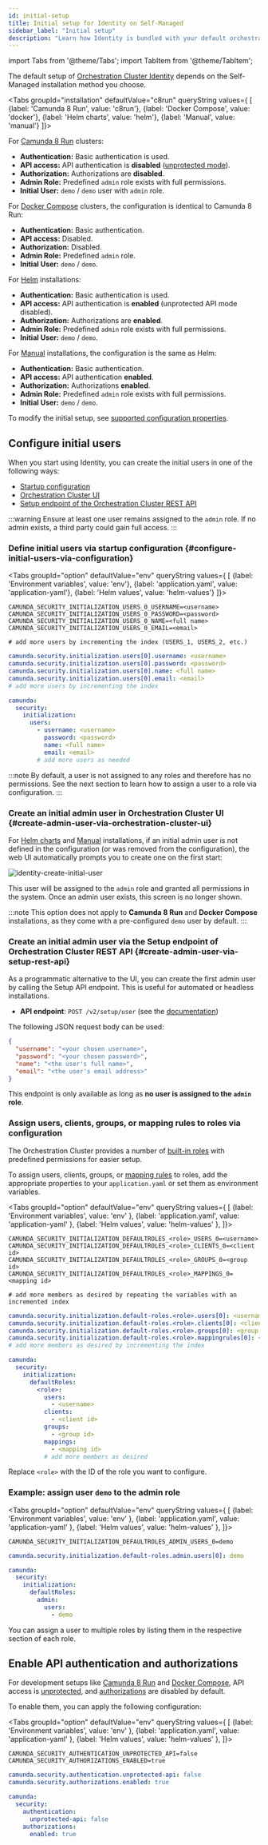 ```yaml
---
id: initial-setup
title: Initial setup for Identity on Self-Managed
sidebar_label: "Initial setup"
description: "Learn how Identity is bundled with your default orchestration cluster."
---
```


import Tabs from '@theme/Tabs';
import TabItem from '@theme/TabItem';

The default setup of [Orchestration Cluster Identity](/components/identity/identity-introduction.md) depends on the Self-Managed installation method you choose.

<Tabs groupId="installation" defaultValue="c8run" queryString values={
[
{label: 'Camunda 8 Run', value: 'c8run'},
{label: 'Docker Compose', value: 'docker'},
{label: 'Helm charts', value: 'helm'},
{label: 'Manual', value: 'manual'}
]}>
<TabItem value="c8run">

For [Camunda 8 Run](/self-managed/quickstart/developer-quickstart/c8run.md) clusters:

- **Authentication:** Basic authentication is used.
- **API access:** API authentication is **disabled** ([unprotected mode](/self-managed/concepts/authentication/authentication-to-orchestration-cluster.md#unprotected-api-mode)).
- **Authorization:** Authorizations are **disabled**.
- **Admin Role:** Predefined `admin` role exists with full permissions.
- **Initial User:** `demo` / `demo` user with `admin` role.

</TabItem>
<TabItem value="docker">

For [Docker Compose](/self-managed/quickstart/developer-quickstart/docker-compose.md) clusters, the configuration is identical to Camunda 8 Run:

- **Authentication:** Basic authentication.
- **API access:** Disabled.
- **Authorization:** Disabled.
- **Admin Role:** Predefined `admin` role.
- **Initial User:** `demo` / `demo`.

</TabItem>
<TabItem value="helm">

For [Helm](/self-managed/deployment/helm/index.md) installations:

- **Authentication:** Basic authentication is used.
- **API access:** API authentication is **enabled** (unprotected API mode disabled).
- **Authorization:** Authorizations are **enabled**.
- **Admin Role:** Predefined `admin` role exists with full permissions.
- **Initial User:** `demo` / `demo`.

</TabItem>
<TabItem value="manual">

For [Manual](/self-managed/deployment/manual/install.md) installations, the configuration is the same as Helm:

- **Authentication:** Basic authentication.
- **API access:** API authentication **enabled**.
- **Authorization:** Authorizations **enabled**.
- **Admin Role:** Predefined `admin` role exists with full permissions.
- **Initial User:** `demo` / `demo`.

</TabItem>
</Tabs>

To modify the initial setup, see [supported configuration properties](/self-managed/components/orchestration-cluster/core-settings/configuration/properties.md).

## Configure initial users

When you start using Identity, you can create the initial users in one of the following ways:

- [Startup configuration](#configure-initial-users-via-configuration)
- [Orchestration Cluster UI](#create-admin-user-via-orchestration-cluster-ui)
- [Setup endpoint of the Orchestration Cluster REST API](#create-admin-user-via-setup-rest-api)

:::warning
Ensure at least one user remains assigned to the `admin` role. If no admin exists, a third party could gain full access.
:::

### Define initial users via startup configuration {#configure-initial-users-via-configuration}

<Tabs groupId="option" defaultValue="env" queryString values={
[
{label: 'Environment variables', value: 'env'},
{label: 'application.yaml', value: 'application-yaml'},
{label: 'Helm values', value: 'helm-values'}
]}>
<TabItem value="env">

```shell
CAMUNDA_SECURITY_INITIALIZATION_USERS_0_USERNAME=<username>
CAMUNDA_SECURITY_INITIALIZATION_USERS_0_PASSWORD=<password>
CAMUNDA_SECURITY_INITIALIZATION_USERS_0_NAME=<full name>
CAMUNDA_SECURITY_INITIALIZATION_USERS_0_EMAIL=<email>

# add more users by incrementing the index (USERS_1, USERS_2, etc.)
```

</TabItem>

<TabItem value="application-yaml">

```yaml
camunda.security.initialization.users[0].username: <username>
camunda.security.initialization.users[0].password: <password>
camunda.security.initialization.users[0].name: <full name>
camunda.security.initialization.users[0].email: <email>
# add more users by incrementing the index
```

</TabItem>

<TabItem value="helm-values">

```yaml
camunda:
  security:
    initialization:
      users:
        - username: <username>
          password: <password>
          name: <full name>
          email: <email>
        # add more users as needed
```

</TabItem>

</Tabs>

:::note
By default, a user is not assigned to any roles and therefore has no permissions. See the next section to learn how to assign a user to a role via configuration.
:::

### Create an initial admin user in Orchestration Cluster UI {#create-admin-user-via-orchestration-cluster-ui}

For [Helm charts](/self-managed/deployment/helm/install/index.md) and [Manual](/self-managed/deployment/manual/install.md) installations, if an initial admin user is not defined in the configuration (or was removed from the configuration), the web UI automatically prompts you to create one on the first start:

![identity-create-initial-user](./img/create-initial-user.png)

This user will be assigned to the `admin` role and granted all permissions in the system. Once an admin user exists, this screen is no longer shown.

:::note
This option does not apply to **Camunda 8 Run** and **Docker Compose** installations, as they come with a pre-configured `demo` user by default.
:::

### Create an initial admin user via the Setup endpoint of Orchestration Cluster REST API {#create-admin-user-via-setup-rest-api}

As a programmatic alternative to the UI, you can create the first admin user by calling the Setup API endpoint. This is useful for automated or headless installations.

- **API endpoint**: `POST /v2/setup/user` (see the [documentation](/apis-tools/orchestration-cluster-api-rest/specifications/create-admin-user.api.mdx))

The following JSON request body can be used:

```json
{
  "username": "<your chosen username>",
  "password": "<your chosen password>",
  "name": "<the user's full name>",
  "email": "<the user's email address>"
}
```

This endpoint is only available as long as **no user is assigned to the `admin` role**.

### Assign users, clients, groups, or mapping rules to roles via configuration

The Orchestration Cluster provides a number of [built-in roles](/components/concepts/access-control/authorizations.md#default-roles) with predefined permissions for easier setup.

To assign users, clients, groups, or [mapping rules](/components/concepts/access-control/mapping-rules.md) to roles, add the appropriate properties to your `application.yaml` or set them as environment variables.

<Tabs groupId="option" defaultValue="env" queryString values={
[
{label: 'Environment variables', value: 'env' },
{label: 'application.yaml', value: 'application-yaml' },
{label: 'Helm values', value: 'helm-values' },
]}>

<TabItem value="env">

```shell
CAMUNDA_SECURITY_INITIALIZATION_DEFAULTROLES_<role>_USERS_0=<username>
CAMUNDA_SECURITY_INITIALIZATION_DEFAULTROLES_<role>_CLIENTS_0=<client id>
CAMUNDA_SECURITY_INITIALIZATION_DEFAULTROLES_<role>_GROUPS_0=<group id>
CAMUNDA_SECURITY_INITIALIZATION_DEFAULTROLES_<role>_MAPPINGS_0=<mapping id>

# add more members as desired by repeating the variables with an incremented index
```

</TabItem>

<TabItem value="application-yaml">

```yaml
camunda.security.initialization.default-roles.<role>.users[0]: <username>
camunda.security.initialization.default-roles.<role>.clients[0]: <client id>
camunda.security.initialization.default-roles.<role>.groups[0]: <group id>
camunda.security.initialization.default-roles.<role>.mappingrules[0]: <mapping id>
# add more members as desired by incrementing the index
```

</TabItem>

<TabItem value="helm-values">

```yaml
camunda:
  security:
    initialization:
      defaultRoles:
        <role>:
          users:
            - <username>
          clients:
            - <client id>
          groups:
            - <group id>
          mappings:
            - <mapping id>
          # add more members as desired
```

</TabItem>
</Tabs>

Replace `<role>` with the ID of the role you want to configure.

### Example: assign user `demo` to the admin role

<Tabs groupId="option" defaultValue="env" queryString values={
[
{label: 'Environment variables', value: 'env' },
{label: 'application.yaml', value: 'application-yaml' },
{label: 'Helm values', value: 'helm-values' },
]}>
<TabItem value="env">

```shell
CAMUNDA_SECURITY_INITIALIZATION_DEFAULTROLES_ADMIN_USERS_0=demo
```

</TabItem>

<TabItem value="application-yaml">

```yaml
camunda.security.initialization.default-roles.admin.users[0]: demo
```

</TabItem>

<TabItem value="helm-values">

```yaml
camunda:
  security:
    initialization:
      defaultRoles:
        admin:
          users:
            - demo
```

</TabItem>

</Tabs>

You can assign a user to multiple roles by listing them in the respective section of each role.

## Enable API authentication and authorizations

For development setups like [Camunda 8 Run](../../../quickstart/developer-quickstart/c8run.md) and [Docker Compose](../../../quickstart/developer-quickstart/docker-compose.md), API access is [unprotected](../../../concepts/authentication/authentication-to-orchestration-cluster.md#unprotected-api-mode), and [authorizations](/components/identity/authorization.md) are disabled by default.

To enable them, you can apply the following configuration:

<Tabs groupId="option" defaultValue="env" queryString values={
[
{label: 'Environment variables', value: 'env' },
{label: 'application.yaml', value: 'application-yaml' },
{label: 'Helm values', value: 'helm-values' },
]}>
<TabItem value="env">

```shell
CAMUNDA_SECURITY_AUTHENTICATION_UNPROTECTED_API=false
CAMUNDA_SECURITY_AUTHORIZATIONS_ENABLED=true
```

</TabItem>

<TabItem value="application-yaml">

```yaml
camunda.security.authentication.unprotected-api: false
camunda.security.authorizations.enabled: true
```

</TabItem>

<TabItem value="helm-values">

```yaml
camunda:
  security:
    authentication:
      unprotected-api: false
    authorizations:
      enabled: true
```

</TabItem>

</Tabs>
